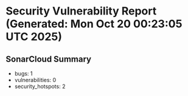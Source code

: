 # Security Vulnerability Report (Generated: Mon Oct 20 00:23:05 UTC 2025)


## SonarCloud Summary
* bugs: 1
* vulnerabilities: 0
* security_hotspots: 2
